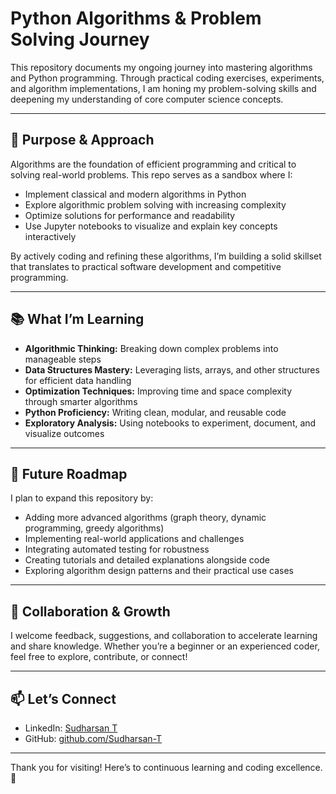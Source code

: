 # Python Algorithms & Problem Solving Journey

This repository documents my ongoing journey into mastering algorithms and Python programming. Through practical coding exercises, experiments, and algorithm implementations, I am honing my problem-solving skills and deepening my understanding of core computer science concepts.

---

## 🚀 Purpose & Approach

Algorithms are the foundation of efficient programming and critical to solving real-world problems. This repo serves as a sandbox where I:

- Implement classical and modern algorithms in Python  
- Explore algorithmic problem solving with increasing complexity  
- Optimize solutions for performance and readability  
- Use Jupyter notebooks to visualize and explain key concepts interactively

By actively coding and refining these algorithms, I’m building a solid skillset that translates to practical software development and competitive programming.

---

## 📚 What I’m Learning

- **Algorithmic Thinking:** Breaking down complex problems into manageable steps  
- **Data Structures Mastery:** Leveraging lists, arrays, and other structures for efficient data handling  
- **Optimization Techniques:** Improving time and space complexity through smarter algorithms  
- **Python Proficiency:** Writing clean, modular, and reusable code  
- **Exploratory Analysis:** Using notebooks to experiment, document, and visualize outcomes

---

## 🔭 Future Roadmap

I plan to expand this repository by:

- Adding more advanced algorithms (graph theory, dynamic programming, greedy algorithms)  
- Implementing real-world applications and challenges  
- Integrating automated testing for robustness  
- Creating tutorials and detailed explanations alongside code  
- Exploring algorithm design patterns and their practical use cases

---

## 🤝 Collaboration & Growth

I welcome feedback, suggestions, and collaboration to accelerate learning and share knowledge. Whether you’re a beginner or an experienced coder, feel free to explore, contribute, or connect!

---

## 📫 Let’s Connect

- LinkedIn: [Sudharsan T](https://www.linkedin.com/in/sudharsan-thirumalai-85361b1a4/)  
- GitHub: [github.com/Sudharsan-T](https://github.com/Sudharsan-T)  

---

Thank you for visiting! Here’s to continuous learning and coding excellence. 🚀

